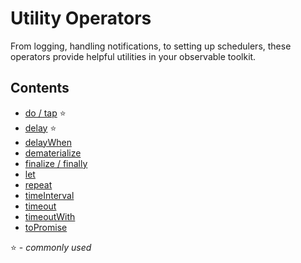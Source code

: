 # Utility Operators

From logging, handling notifications, to setting up schedulers, these operators
provide helpful utilities in your observable toolkit.

## Contents

* [do / tap](do.md) :star:
* [delay](delay.md) :star:
* [delayWhen](delaywhen.md)
* [dematerialize](dematerialize.md)
* [finalize / finally](finalize.md)
* [let](let.md)
* [repeat](repeat.md)
* [timeInterval](timeinterval.md)
* [timeout](timeout.md)
* [timeoutWith](timeoutwith.md)
* [toPromise](topromise.md)

:star: - _commonly used_
